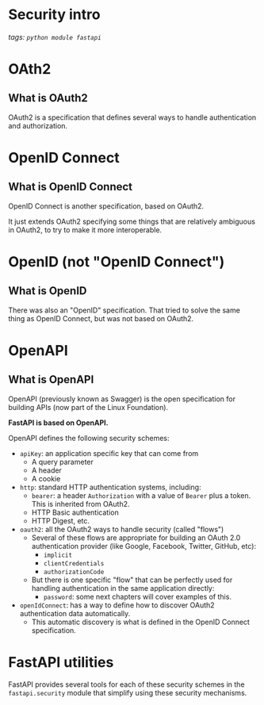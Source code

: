 # Security intro
###### tags: `python module fastapi`

# OAth2
## What is OAuth2
OAuth2 is a specification that defines several ways to handle authentication and authorization.

# OpenID Connect
## What is OpenID Connect
OpenID Connect is another specification, based on OAuth2.

It just extends OAuth2 specifying some things that are relatively ambiguous in OAuth2, to try to make it more interoperable.

# OpenID (not "OpenID Connect")
## What is OpenID
There was also an "OpenID" specification. That tried to solve the same thing as OpenID Connect, but was not based on OAuth2.

# OpenAPI
## What is OpenAPI
OpenAPI (previously known as Swagger) is the open specification for building APIs (now part of the Linux Foundation).

**FastAPI is based on OpenAPI.**

OpenAPI defines the following security schemes:
- `apiKey`:  an application specific key that can come from
    - A query parameter
    - A header
    - A cookie
- `http`: standard HTTP authentication systems, including:
    - `bearer`: a header `Authorization` with a value of `Bearer` plus a token. This is inherited from OAuth2.
    - HTTP Basic authentication
    - HTTP Digest, etc.
- `oauth2`: all the OAuth2 ways to handle security (called "flows")
    - Several of these flows are appropriate for building an OAuth 2.0 authentication provider (like Google, Facebook, Twitter, GitHub, etc):
        - `implicit`
        - `clientCredentials`
        - `authorizationCode`
    - But there is one specific "flow" that can be perfectly used for handling authentication in the same application directly:
        - `password`: some next chapters will cover examples of this.
- `openIdConnect`: has a way to define how to discover OAuth2 authentication data automatically.
    - This automatic discovery is what is defined in the OpenID Connect specification.

# FastAPI utilities
FastAPI provides several tools for each of these security schemes in the `fastapi.security` module that simplify using these security mechanisms.